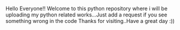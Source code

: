 Hello Everyone!! Welcome to this python repository where i will be uploading my python related works...Just add a request if you see something wrong in the code 
Thanks for visiting..Have a great day :))
